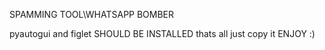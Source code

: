 SPAMMING TOOL\WHATSAPP BOMBER

pyautogui and figlet SHOULD BE INSTALLED 
thats all just copy it ENJOY :)

